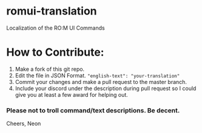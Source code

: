 # romui-translation
Localization of the RO:M UI Commands

# How to Contribute:
1. Make a fork of this git repo.
2. Edit the file in JSON Format. `"english-text": "your-translation"`
3. Commit your changes and make a pull request to the master branch.
4. Include your discord under the description during pull request so I could give you at least a few award for helping out.

### Please not to troll command/text descriptions. Be decent.

Cheers,
Neon
